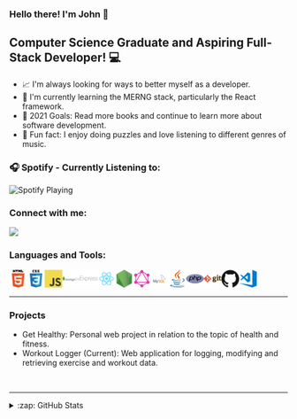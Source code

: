 ### Hello there! I'm John :wave:

## Computer Science Graduate and Aspiring Full-Stack Developer! :computer:

- :chart_with_upwards_trend: I'm always looking for ways to better myself as a developer.
- :pencil: I'm currently learning the MERNG stack, particularly the React framework.
- :closed_book: 2021 Goals: Read more books and continue to learn more about software development.
- :musical_score: Fun fact: I enjoy doing puzzles and love listening to different genres of music.

### :headphones: Spotify - Currently Listening to:

<img src="https://novatorem.johnli-98.vercel.app/api/spotify" alt="Spotify Playing" />

### Connect with me:

[<img src="https://img.shields.io/badge/LinkedIn-0077B5?style=for-the-badge&logo=linkedin&logoColor=white" align="left" />][linkedin]

<br />

### Languages and Tools:

[<img align="left" alt="HTML5" height="32px" width="32px" src="https://raw.githubusercontent.com/github/explore/80688e429a7d4ef2fca1e82350fe8e3517d3494d/topics/html/html.png" />][html5]
[<img align="left" alt="CSS3" height="32px" width="32px" src="https://raw.githubusercontent.com/github/explore/80688e429a7d4ef2fca1e82350fe8e3517d3494d/topics/css/css.png" />][css3]
[<img align="left" alt="JavaScript" height="32px" width="32px" src="https://raw.githubusercontent.com/github/explore/80688e429a7d4ef2fca1e82350fe8e3517d3494d/topics/javascript/javascript.png" />][javascript]
[<img align="left" alt="MongoDB" height="32px" width="32px" src="https://raw.githubusercontent.com/github/explore/80688e429a7d4ef2fca1e82350fe8e3517d3494d/topics/mongodb/mongodb.png" />][mongodb]
[<img align="left" alt="Express" height="32px" width="32px" src="https://raw.githubusercontent.com/github/explore/80688e429a7d4ef2fca1e82350fe8e3517d3494d/topics/express/express.png" />][express]
[<img align="left" alt="React" height="32px" width="32px" src="https://raw.githubusercontent.com/github/explore/80688e429a7d4ef2fca1e82350fe8e3517d3494d/topics/react/react.png" />][react]
[<img align="left" alt="Node" height="32px" width="32px" src="https://raw.githubusercontent.com/github/explore/80688e429a7d4ef2fca1e82350fe8e3517d3494d/topics/nodejs/nodejs.png" />][node]
[<img align="left" alt="GraphQL" height="32px" width="32px" src="https://raw.githubusercontent.com/github/explore/5c058a388828bb5fde0bcafd4bc867b5bb3f26f3/topics/graphql/graphql.png" />][graphql]
[<img align="left" alt="GitHub" height="32px" width="32px" src="https://raw.githubusercontent.com/github/explore/80688e429a7d4ef2fca1e82350fe8e3517d3494d/topics/mysql/mysql.png" />][mysql]
[<img align="left" alt="Java" height="32px" width="32px" src="https://raw.githubusercontent.com/github/explore/80688e429a7d4ef2fca1e82350fe8e3517d3494d/topics/java/java.png" />][java]
[<img align="left" alt="GitHub" height="32px" width="32px" src="https://raw.githubusercontent.com/github/explore/ccc16358ac4530c6a69b1b80c7223cd2744dea83/topics/php/php.png" />][php]
[<img align="left" alt="Git" height="32px" width="32px" src="https://raw.githubusercontent.com/github/explore/80688e429a7d4ef2fca1e82350fe8e3517d3494d/topics/git/git.png" />][git]
[<img align="left" alt="GitHub" height="32px" width="32px" src="https://raw.githubusercontent.com/github/explore/78df643247d429f6cc873026c0622819ad797942/topics/github/github.png" />][github]
[<img align="left" alt="VS Code" height="32px" width="32px" src="https://raw.githubusercontent.com/github/explore/80688e429a7d4ef2fca1e82350fe8e3517d3494d/topics/visual-studio-code/visual-studio-code.png" />][vscode]

<br />
<br />

---

### Projects

- Get Healthy: Personal web project in relation to the topic of health and fitness.
- Workout Logger (Current): Web application for logging, modifying and retrieving exercise and workout data.

<br />

---

<details>
    <summary>:zap: GitHub Stats</summary>
    <img align="left" alt="GitHub Stats" src="https://github-readme-stats.johnli-98.vercel.app/api?username=JohnLi-98&show_icons=true&hide_border=true" />
</details>

[linkedin]: https://www.linkedin.com/in/john-li-8529aa195
[html5]: https://developer.mozilla.org/en-US/docs/Web/Guide/HTML/HTML5
[css3]: https://developer.mozilla.org/en-US/docs/Web/CSS
[javascript]: https://developer.mozilla.org/en-US/docs/Web/JavaScript
[mongodb]: https://docs.mongodb.com/
[express]: https://expressjs.com/
[react]: https://reactjs.org/docs/getting-started.html
[node]: https://nodejs.org/en/docs/
[graphql]: https://graphql.org/learn/
[mysql]: https://dev.mysql.com/doc/
[java]: https://docs.oracle.com/en/java/
[php]: https://www.php.net/docs.php
[git]: https://git-scm.com/doc
[github]: https://docs.github.com/en
[vscode]: https://code.visualstudio.com/docs
